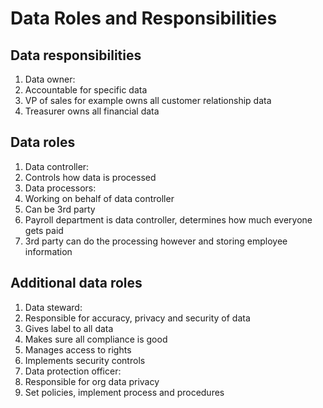 # Data Roles and Responsibilities

## Data responsibilities

1. Data owner:
 1. Accountable for specific data
 1. VP of sales for example owns all customer relationship data
 1. Treasurer owns all financial data

## Data roles

1. Data controller:
 1. Controls how data is processed
1. Data processors:
 1. Working on behalf of data controller
 1. Can be 3rd party
1. Payroll department is data controller, determines how much everyone gets paid
 1. 3rd party can do the processing however and storing employee information

## Additional data roles

1. Data steward:
 1. Responsible for accuracy, privacy and security of data
 1. Gives label to all data
 1. Makes sure all compliance is good
 1. Manages access to rights
 1. Implements security controls
1. Data protection officer:
 1. Responsible for org data privacy
 1. Set policies, implement process and procedures
